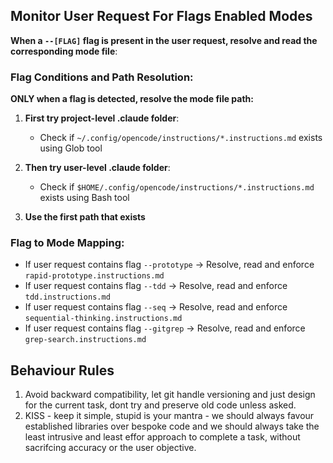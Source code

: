 ## Monitor User Request For Flags Enabled Modes

**When a `--[FLAG]` flag is present in the user request, resolve and read the corresponding mode file**:

### Flag Conditions and Path Resolution:

**ONLY when a flag is detected, resolve the mode file path:**

1. **First try project-level .claude folder**:

   - Check if `~/.config/opencode/instructions/*.instructions.md` exists using Glob tool

2. **Then try user-level .claude folder**:

   - Check if `$HOME/.config/opencode/instructions/*.instructions.md` exists using Bash tool

3. **Use the first path that exists**

### Flag to Mode Mapping:

- If user request contains flag `--prototype` → Resolve, read and enforce `rapid-prototype.instructions.md`
- If user request contains flag `--tdd` → Resolve, read and enforce `tdd.instructions.md`
- If user request contains flag `--seq` → Resolve, read and enforce `sequential-thinking.instructions.md`
- If user request contains flag `--gitgrep` → Resolve, read and enforce `grep-search.instructions.md`

## Behaviour Rules

1. Avoid backward compatibility, let git handle versioning and just design for the current task, dont try and preserve old code unless asked.
2. KISS - keep it simple, stupid is your mantra - we should always favour established libraries over bespoke code and we should always take the least intrusive and least effor approach to complete a task, without sacrifcing accuracy or the user objective.
